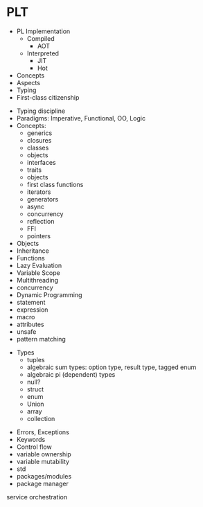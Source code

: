 # PLT

* PL Implementation
  - Compiled
    - AOT
  - Interpreted
    - JIT
    - Hot
* Concepts
* Aspects
* Typing
* First-class citizenship
- Typing discipline
- Paradigms: Imperative, Functional, OO, Logic
- Concepts:
  - generics
  - closures
  - classes
  - objects
  - interfaces
  - traits
  - objects
  - first class functions
  - iterators
  - generators
  - async
  - concurrency
  - reflection
  - FFI
  - pointers
- Objects
- Inheritance
- Functions
- Lazy Evaluation
- Variable Scope
- Multithreading
- concurrency
- Dynamic Programming
- statement
- expression
- macro
- attributes
- unsafe
- pattern matching
* Types
  - tuples
  - algebraic sum types: option type, result type, tagged enum
  - algebraic pi (dependent) types
  - null?
  - struct
  - enum
  - Union
  - array
  - collection
- Errors, Exceptions
- Keywords
- Control flow
- variable ownership
- variable mutability
- std
- packages/modules
- package manager

service orchestration
